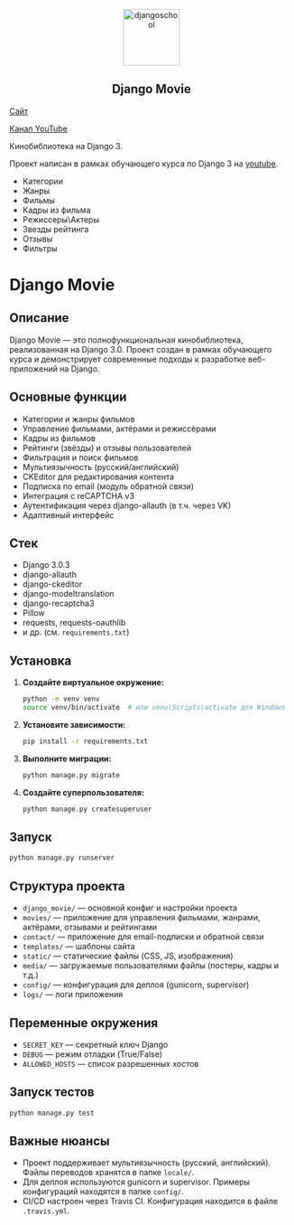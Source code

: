 <p align="center">
    <a href="https://djangochannel.com" target="_blank" rel="noopener noreferrer">
        <img width="100" src="logo.png" title="djangoschool">
    </a>
</p>

<h2 align="center">Django Movie</h2>

[Сайт](https://djwoms.ru)

[Канал YouTube](https://www.youtube.com/channel/UC_hPYclmFCIENpMUHpPY8FQ?view_as=subscriber)

Кинобиблиотека на Django 3.

Проект написан в рамках обучающего курса по Django 3 на [youtube](https://youtube.com/playlist?list=PLF-NY6ldwAWrb6nQcPL21XX_-AmivFAYq).

- Категории
- Жанры
- Фильмы
- Кадры из фильма
- Режиссеры\Актеры
- Звезды рейтинга
- Отзывы
- Фильтры

# Django Movie

## Описание
Django Movie — это полнофункциональная кинобиблиотека, реализованная на Django 3.0. Проект создан в рамках обучающего курса и демонстрирует современные подходы к разработке веб-приложений на Django.

## Основные функции
- Категории и жанры фильмов
- Управление фильмами, актёрами и режиссёрами
- Кадры из фильмов
- Рейтинги (звёзды) и отзывы пользователей
- Фильтрация и поиск фильмов
- Мультиязычность (русский/английский)
- CKEditor для редактирования контента
- Подписка по email (модуль обратной связи)
- Интеграция с reCAPTCHA v3
- Аутентификация через django-allauth (в т.ч. через VK)
- Адаптивный интерфейс

## Стек
- Django 3.0.3
- django-allauth
- django-ckeditor
- django-modeltranslation
- django-recaptcha3
- Pillow
- requests, requests-oauthlib
- и др. (см. `requirements.txt`)

## Установка
1. **Создайте виртуальное окружение:**
    ```bash
    python -m venv venv
    source venv/bin/activate  # или venv\Scripts\activate для Windows
    ```

2. **Установите зависимости:**
    ```bash
    pip install -r requirements.txt
    ```

3. **Выполните миграции:**
    ```bash
    python manage.py migrate
    ```

4. **Создайте суперпользователя:**
    ```bash
    python manage.py createsuperuser
    ```

## Запуск
```bash
python manage.py runserver
```

## Структура проекта
- `django_movie/` — основной конфиг и настройки проекта
- `movies/` — приложение для управления фильмами, жанрами, актёрами, отзывами и рейтингами
- `contact/` — приложение для email-подписки и обратной связи
- `templates/` — шаблоны сайта
- `static/` — статические файлы (CSS, JS, изображения)
- `media/` — загружаемые пользователями файлы (постеры, кадры и т.д.)
- `config/` — конфигурация для деплоя (gunicorn, supervisor)
- `logs/` — логи приложения

## Переменные окружения
- `SECRET_KEY` — секретный ключ Django
- `DEBUG` — режим отладки (True/False)
- `ALLOWED_HOSTS` — список разрешенных хостов

## Запуск тестов
```bash
python manage.py test
```

## Важные нюансы
- Проект поддерживает мультиязычность (русский, английский). Файлы переводов хранятся в папке `locale/`.
- Для деплоя используются gunicorn и supervisor. Примеры конфигураций находятся в папке `config/`.
- CI/CD настроен через Travis CI. Конфигурация находится в файле `.travis.yml`.

